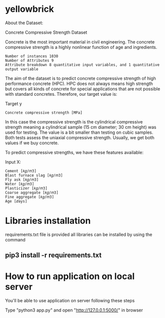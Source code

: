 # yellowbrick

About the Dataset:

Concrete Compressive Strength Dataset

Concrete is the most important material in civil engineering. The concrete compressive strength is a highly nonlinear function of age and ingredients.

    Number of instances 1030
    Number of Attributes 9
    Attribute breakdown 8 quantitative input variables, and 1 quantitative output variable

The aim of the dataset is to predict concrete compressive strength of high performance concrete (HPC). HPC does not always means high strength but covers all kinds of concrete for special applications that are not possible with standard concretes. Therefore, our target value is:

Target y

    Concrete compressive strength [MPa]

In this case the compressive strength is the cylindrical compressive strength meaning a cylindrical sample (15 cm diameter; 30 cm height) was used for testing. The value is a bit smaller than testing on cubic samples. Both tests assess the uniaxial compressive strength. Usually, we get both values if we buy concrete.

To predict compressive strengths, we have these features available:

Input X:

    Cement [𝑘𝑔/𝑚3]
    Blast furnace slag [𝑘𝑔/𝑚3]
    Fly ask [𝑘𝑔/𝑚3]
    Water [𝑘𝑔/𝑚3]
    Plasticizer [𝑘𝑔/𝑚3]
    Coarse aggregate [𝑘𝑔/𝑚3]
    Fine aggregate [𝑘𝑔/𝑚3]
    Age [𝑑ays]






# Libraries installation
 requirements.txt file is provided
 all libraries can be installed by using the command
 
## pip3 install -r requirements.txt







# How to run application on local server
   
   You'll be able to use application on server following these steps
   
   Type  "python3 app.py" and open "http://127.0.0.1:5000/" in browser 







